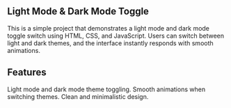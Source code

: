 ## Light Mode & Dark Mode Toggle
This is a simple project that demonstrates a light mode and dark mode toggle switch using HTML, CSS, and JavaScript. 
Users can switch between light and dark themes, and the interface instantly responds with smooth animations.

## Features
Light mode and dark mode theme toggling.
Smooth animations when switching themes.
Clean and minimalistic design.